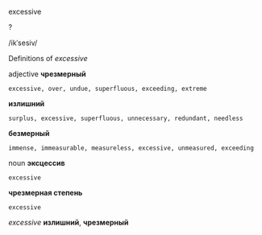 excessive

?

/ikˈsesiv/

Definitions of _excessive_

adjective
**чрезмерный**

    excessive, over, undue, superfluous, exceeding, extreme
**излишний**

    surplus, excessive, superfluous, unnecessary, redundant, needless
**безмерный**

    immense, immeasurable, measureless, excessive, unmeasured, exceeding

noun
**эксцессив**

    excessive
**чрезмерная степень**

    excessive

_excessive_
**излишний**, **чрезмерный**